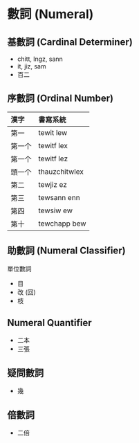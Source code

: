# 數詞 (Numeral)

## 基數詞 (Cardinal Determiner)

* chitt, lngz, sann
* it, jiz, sam
* 百二

## 序數詞 (Ordinal Number)

| 漢字 | 書寫系統 |
| :--- | :--- |
| 第一 | tewit lew |
| 第一个 | tewitf lex |
| 第一个 | tewitf lez |
| 頭一个 | thauzchitwlex |
| 第二 | tewjiz ez |
| 第三 | tewsann enn |
| 第四 | tewsiw ew |
| 第十 | tewchapp bew |

## 助數詞 (Numeral Classifier)

單位數詞

* 目
* 改 (回)
* 枝

## Numeral Quantifier

* 二本
* 三張

## 疑問數詞

* 幾

## 倍數詞

* 二倍
